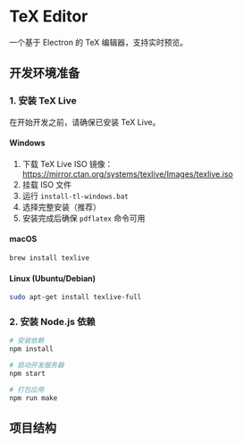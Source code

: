 # TeX Editor

一个基于 Electron 的 TeX 编辑器，支持实时预览。

## 开发环境准备

### 1. 安装 TeX Live

在开始开发之前，请确保已安装 TeX Live。

#### Windows
1. 下载 TeX Live ISO 镜像：https://mirror.ctan.org/systems/texlive/Images/texlive.iso
2. 挂载 ISO 文件
3. 运行 `install-tl-windows.bat`
4. 选择完整安装（推荐）
5. 安装完成后确保 `pdflatex` 命令可用

#### macOS
```bash
brew install texlive
```

#### Linux (Ubuntu/Debian)
```bash
sudo apt-get install texlive-full
```

### 2. 安装 Node.js 依赖

```bash
# 安装依赖
npm install

# 启动开发服务器
npm start

# 打包应用
npm run make
```

## 项目结构 